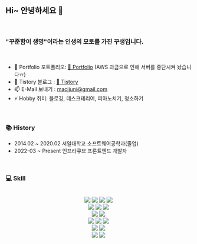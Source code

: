 ## Hi~ 안녕하세요 👋
<br>
<h3>"꾸준함이 생명"이라는 인생의 모토를 가진 꾸생입니다.</h3>

<br>

- 🌱 Portfolio 포트폴리오: [🔗 Portfolio](https://www.juni-official.com/) (AWS 과금으로 인해 서버를 중단시켜 놨습니다ㅠ)
- 🙌 Tistory 블로그 : [🔗 Tistory](https://juni-official.tistory.com/)
- 📫 E-Mail 보내기 : macjjuni@gmail.com
- ⚡ Hobby 취미: 블로깅, 데스크테리어, 피아노치기, 청소하기

<br>

### 📚 History
- 2014.02 ~ 2020.02 서일대학교 소프트웨어공학과(졸업)
- 2022-03 ~ Present 인프라큐브 프론트엔드 개발자

<br>

### 💻 Skill

<br>

<div align="center">
	<img src="https://img.shields.io/badge/Next.js-000000?style=flat&logo=Next.js&logoColor=white" />
  <img src="https://img.shields.io/badge/React-61DAFB?style=flat&logo=React&logoColor=white" />
  <img src="https://img.shields.io/badge/Vue.js-4FC08D?style=flat&logo=Vue.js&logoColor=white" />
	<img src="https://img.shields.io/badge/TypeScript-3178C6?style=flat&logo=TypeScript&logoColor=white" />
</div>
  
<div align="center">
	<img src="https://img.shields.io/badge/Styled-Components-DB7093?style=flat&logo=Styled-Components&logoColor=white" />
	<img src="https://img.shields.io/badge/MUI-007FFF?style=flat&logo=MUI&logoColor=white" />
	<img src="https://img.shields.io/badge/Tailwind CSS-06B6D4?style=flat&logo=TailwindCSS&logoColor=white" />
</div>

<div align="center">
	<img src="https://img.shields.io/badge/Webpack-8DD6F9?style=flat&logo=Webpack&logoColor=white" />
	<img src="https://img.shields.io/badge/Vite-646CFF?style=flat&logo=Vite&logoColor=white" />
</div>

<div align="center">
	<img src="https://img.shields.io/badge/HTML5-E34F26?style=flat&logo=HTML5&logoColor=white" />
	<img src="https://img.shields.io/badge/JavaScript-F7DF1E?style=flat&logo=JavaScript&logoColor=white" />
	<img src="https://img.shields.io/badge/CSS3-1572B6?style=flat&logo=CSS3&logoColor=white" />
</div>

<div align="center">
	<img src="https://img.shields.io/badge/ESLint-4B32C3?style=flat&logo=ESLint&logoColor=white" />
	<img src="https://img.shields.io/badge/Prettier-F7B93E?style=flat&logo=Prettier&logoColor=white" />
</div>

<div align="center">
		<img src="https://img.shields.io/badge/Firebase-FFCA28?style=flat&logo=Firebase&logoColor=white" />
	<img src="https://img.shields.io/badge/AmazonEC2-FF9900?style=flat&logo=AmazonEC2&logoColor=white" />
</div>
